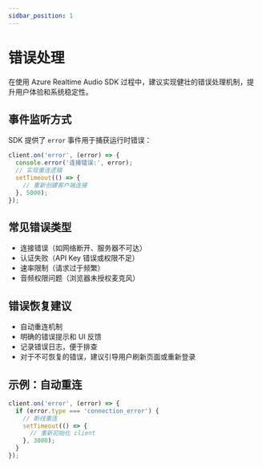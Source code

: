 ```yaml
---
sidbar_position: 1
---
```


# 错误处理

在使用 Azure Realtime Audio SDK 过程中，建议实现健壮的错误处理机制，提升用户体验和系统稳定性。

## 事件监听方式

SDK 提供了 `error` 事件用于捕获运行时错误：

```typescript
client.on('error', (error) => {
  console.error('连接错误:', error);
  // 实现重连逻辑
  setTimeout(() => {
    // 重新创建客户端连接
  }, 5000);
});
```

## 常见错误类型

- 连接错误（如网络断开、服务器不可达）
- 认证失败（API Key 错误或权限不足）
- 速率限制（请求过于频繁）
- 音频权限问题（浏览器未授权麦克风）

## 错误恢复建议

- 自动重连机制
- 明确的错误提示和 UI 反馈
- 记录错误日志，便于排查
- 对于不可恢复的错误，建议引导用户刷新页面或重新登录

## 示例：自动重连

```typescript
client.on('error', (error) => {
  if (error.type === 'connection_error') {
    // 断线重连
    setTimeout(() => {
      // 重新初始化 client
    }, 3000);
  }
});
``` 